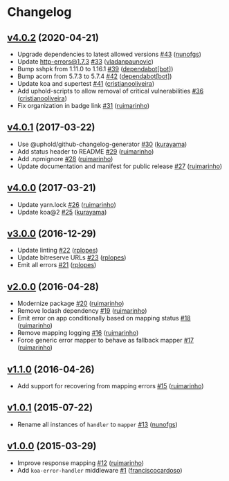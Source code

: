 # Changelog

## [v4.0.2](https://github.com/uphold/koa-error-mapper/releases/tag/vv4.0.2) (2020-04-21)
- Upgrade dependencies to latest allowed versions [\#43](https://github.com/uphold/koa-error-mapper/pull/43) ([nunofgs](https://github.com/nunofgs))
- Update http-errors@1.7.3 [\#33](https://github.com/uphold/koa-error-mapper/pull/33) ([vladanpaunovic](https://github.com/vladanpaunovic))
- Bump sshpk from 1.11.0 to 1.16.1 [\#39](https://github.com/uphold/koa-error-mapper/pull/39) ([dependabot[bot]](https://github.com/apps/dependabot))
- Bump acorn from 5.7.3 to 5.7.4 [\#42](https://github.com/uphold/koa-error-mapper/pull/42) ([dependabot[bot]](https://github.com/apps/dependabot))
- Update koa and supertest [\#41](https://github.com/uphold/koa-error-mapper/pull/41) ([cristianooliveira](https://github.com/cristianooliveira))
- Add uphold-scripts to allow removal of critical vulnerabilities [\#36](https://github.com/uphold/koa-error-mapper/pull/36) ([cristianooliveira](https://github.com/cristianooliveira))
- Fix organization in badge link [\#31](https://github.com/uphold/koa-error-mapper/pull/31) ([ruimarinho](https://github.com/ruimarinho))

## [v4.0.1](https://github.com/uphold/koa-error-mapper/releases/tag/v4.0.1) (2017-03-22)
- Use @uphold/github-changelog-generator [\#30](https://github.com/uphold/koa-error-mapper/pull/30) ([kurayama](https://github.com/kurayama))
- Add status header to README [\#29](https://github.com/uphold/koa-error-mapper/pull/29) ([ruimarinho](https://github.com/ruimarinho))
- Add .npmignore [\#28](https://github.com/uphold/koa-error-mapper/pull/28) ([ruimarinho](https://github.com/ruimarinho))
- Update documentation and manifest for public release [\#27](https://github.com/uphold/koa-error-mapper/pull/27) ([ruimarinho](https://github.com/ruimarinho))

## [v4.0.0](https://github.com/uphold/koa-error-mapper/releases/tag/v4.0.0) (2017-03-21)
- Update yarn.lock [\#26](https://github.com/uphold/koa-error-mapper/pull/26) ([ruimarinho](https://github.com/ruimarinho))
- Update koa@2 [\#25](https://github.com/uphold/koa-error-mapper/pull/25) ([kurayama](https://github.com/kurayama))

## [v3.0.0](https://github.com/uphold/koa-error-mapper/releases/tag/v3.0.0) (2016-12-29)
- Update linting [\#22](https://github.com/uphold/koa-error-mapper/pull/22) ([rplopes](https://github.com/rplopes))
- Update bitreserve URLs [\#23](https://github.com/uphold/koa-error-mapper/pull/23) ([rplopes](https://github.com/rplopes))
- Emit all errors [\#21](https://github.com/uphold/koa-error-mapper/pull/21) ([rplopes](https://github.com/rplopes))

## [v2.0.0](https://github.com/uphold/koa-error-mapper/releases/tag/v2.0.0) (2016-04-28)
- Modernize package [\#20](https://github.com/uphold/koa-error-mapper/pull/20) ([ruimarinho](https://github.com/ruimarinho))
- Remove lodash dependency [\#19](https://github.com/uphold/koa-error-mapper/pull/19) ([ruimarinho](https://github.com/ruimarinho))
- Emit error on app conditionally based on mapping status [\#18](https://github.com/uphold/koa-error-mapper/pull/18) ([ruimarinho](https://github.com/ruimarinho))
- Remove mapping logging [\#16](https://github.com/uphold/koa-error-mapper/pull/16) ([ruimarinho](https://github.com/ruimarinho))
- Force generic error mapper to behave as fallback mapper [\#17](https://github.com/uphold/koa-error-mapper/pull/17) ([ruimarinho](https://github.com/ruimarinho))

## [v1.1.0](https://github.com/uphold/koa-error-mapper/releases/tag/v1.1.0) (2016-04-26)
- Add support for recovering from mapping errors [\#15](https://github.com/uphold/koa-error-mapper/pull/15) ([ruimarinho](https://github.com/ruimarinho))

## [v1.0.1](https://github.com/uphold/koa-error-mapper/releases/tag/v1.0.1) (2015-07-22)
- Rename all instances of `handler` to `mapper` [\#13](https://github.com/uphold/koa-error-mapper/pull/13) ([nunofgs](https://github.com/nunofgs))

## [v1.0.0](https://github.com/uphold/koa-error-mapper/releases/tag/v1.0.0) (2015-03-29)
- Improve response mapping [\#12](https://github.com/uphold/koa-error-mapper/pull/12) ([ruimarinho](https://github.com/ruimarinho))
- Add `koa-error-handler` middleware [\#1](https://github.com/uphold/koa-error-mapper/pull/1) ([franciscocardoso](https://github.com/franciscocardoso))
